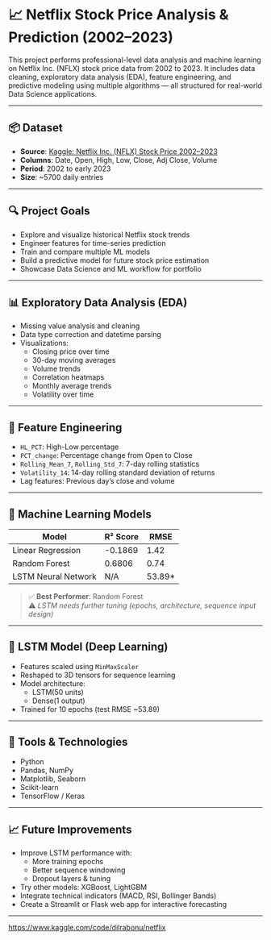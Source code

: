 # 📈 Netflix Stock Price Analysis & Prediction (2002–2023)

This project performs professional-level data analysis and machine learning on Netflix Inc. (NFLX) stock price data from 2002 to 2023. It includes data cleaning, exploratory data analysis (EDA), feature engineering, and predictive modeling using multiple algorithms — all structured for real-world Data Science applications.

---

## 📦 Dataset

- **Source**: [Kaggle: Netflix Inc. (NFLX) Stock Price 2002–2023](https://www.kaggle.com/datasets)
- **Columns**: Date, Open, High, Low, Close, Adj Close, Volume
- **Period**: 2002 to early 2023
- **Size**: ~5700 daily entries

---

## 🔍 Project Goals

- Explore and visualize historical Netflix stock trends
- Engineer features for time-series prediction
- Train and compare multiple ML models
- Build a predictive model for future stock price estimation
- Showcase Data Science and ML workflow for portfolio

---

## 📊 Exploratory Data Analysis (EDA)

- Missing value analysis and cleaning
- Data type correction and datetime parsing
- Visualizations:
  - Closing price over time
  - 30-day moving averages
  - Volume trends
  - Correlation heatmaps
  - Monthly average trends
  - Volatility over time

---

## 🧠 Feature Engineering

- `HL_PCT`: High-Low percentage
- `PCT_change`: Percentage change from Open to Close
- `Rolling_Mean_7`, `Rolling_Std_7`: 7-day rolling statistics
- `Volatility_14`: 14-day rolling standard deviation of returns
- Lag features: Previous day’s close and volume

---

## 🧪 Machine Learning Models

| Model               | R² Score | RMSE   |
|--------------------|----------|--------|
| Linear Regression   | -0.1869  | 1.42   |
| Random Forest       | 0.6806   | 0.74   |
| LSTM Neural Network | N/A      | 53.89* |

> ✅ **Best Performer**: Random Forest  
> ⚠️ *LSTM needs further tuning (epochs, architecture, sequence input design)*

---

## 🧬 LSTM Model (Deep Learning)

- Features scaled using `MinMaxScaler`
- Reshaped to 3D tensors for sequence learning
- Model architecture:
  - LSTM(50 units)
  - Dense(1 output)
- Trained for 10 epochs (test RMSE ~53.89)

---

## 📌 Tools & Technologies

- Python
- Pandas, NumPy
- Matplotlib, Seaborn
- Scikit-learn
- TensorFlow / Keras

---

## 📈 Future Improvements

- Improve LSTM performance with:
  - More training epochs
  - Better sequence windowing
  - Dropout layers & tuning
- Try other models: XGBoost, LightGBM
- Integrate technical indicators (MACD, RSI, Bollinger Bands)
- Create a Streamlit or Flask web app for interactive forecasting

---
https://www.kaggle.com/code/dilrabonu/netflix




